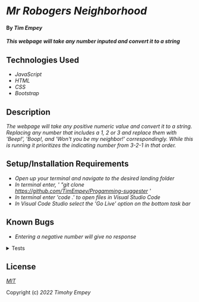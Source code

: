 # _Mr Robogers Neighborhood_

#### By _**Tim Empey**_

#### _This webpage will take any number inputed and convert it to a string_

## Technologies Used

* _JavaScript_
* _HTML_
* _CSS_
* _Bootstrap_

## Description

_The webpage will take any positive numeric value and convert it to a string. Replacing any number that includes a 1, 2 or 3 and replace them with 'Beep!', 'Boop!, and 'Won't you be my neighbor!' correspondingly. While this is running it prioritizes the indicating number from 3-2-1 in that order._

## Setup/Installation Requirements

* _Open up your terminal and navigate to the desired landing folder_
* _In terminal enter, ' "git clone https://github.com/TimEmpey/Progamming-suggester '_
* _In terminal enter 'code .' to open files in Visual Studio Code_
* _In Visual Code Studio select the 'Go Live' option on the bottom task bar_

## Known Bugs

* _Entering a negative number will give no response_

<details>
<summary>Tests</summary>
  Describe: beepBoop()

Test 1: Should return inputed number as an array
<br>
Code: 
<br>
const number = 8
<br>
beepBoop(number);
<br>
Expected Output: [8]
<br>

Test 2: Should return array from 0-inputed number
<br>
Code:
<br>
const number = 8
<br>
beepBoop(number);
<br>
Expected Output: [0, 1, 2, 3, 4, 5, 6, 7, 8]
<br>

Test 3: Should return array from 0-input but mark values containing 1,2, or 3 as pass, pass1, pass2
<br>
Code:
<br>
const number = 8
<br>
beepBoop(number);
<br>
Expected Output: [0, 1, 2, 3, 4, 5, 6, 7, 8]
<br>
'pass1' 'pass2' 'pass3'
<br>
</details>

## License

_[MIT](https://en.wikipedia.org/wiki/MIT_License)_

Copyright (c) _2022_ _Timohy Empey_
